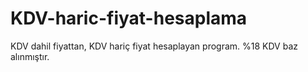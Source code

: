 # KDV-haric-fiyat-hesaplama
KDV dahil fiyattan, KDV hariç fiyat hesaplayan program. %18 KDV baz alınmıştır.
